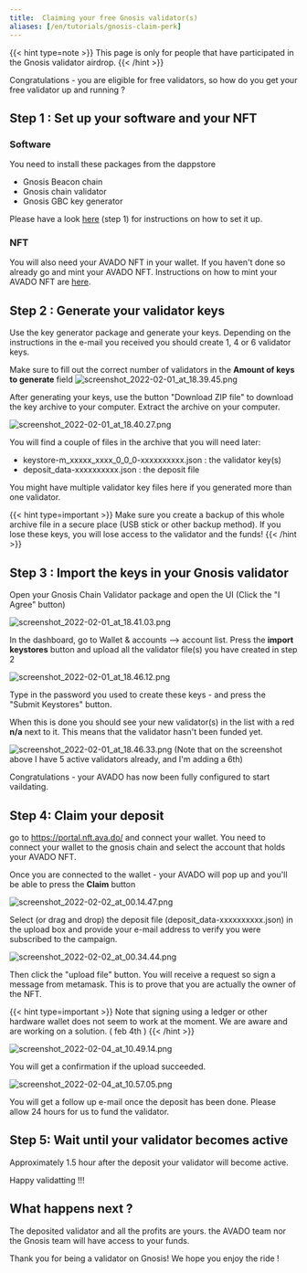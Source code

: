 ```yaml
---
title:  Claiming your free Gnosis validator(s)
aliases: [/en/tutorials/gnosis-claim-perk]
---
```


{{< hint type=note >}}
This page is only for people that have participated in the Gnosis validator airdrop.
{{< /hint >}}

Congratulations - you are eligible for free validators, so how do you get your free validator up and running ?

## Step 1 : Set up your software and your NFT

### Software

You need to install these packages from the dappstore

- Gnosis Beacon chain
- Gnosis chain validator
- Gnosis GBC key generator

Please have a look [here](/tutorials/gnosis_beacon_chain) (step 1) for instructions on how to set it up. 

### NFT

You will also need your AVADO NFT in your wallet. If you haven't done so already go and mint your AVADO NFT. 
Instructions on how to mint your AVADO NFT are [here](/tutorials/avado-nft).

## Step 2 : Generate your validator keys

Use the key generator package and generate your keys. Depending on the instructions in the e-mail you received you should create 1, 4 or 6 validator keys.

Make sure to fill out the correct number of validators in the **Amount of keys to generate** field
![screenshot_2022-02-01_at_18.39.45.png](screenshot_2022-02-01_at_18.39.45.png)

After generating your keys, use the button "Download ZIP file" to download the key archive to your computer. Extract the archive on your computer. 


![screenshot_2022-02-01_at_18.40.27.png](screenshot_2022-02-01_at_18.40.27.png)

You will find a couple of files in the archive that you will need later:
- keystore-m_xxxxx_xxxx_0_0_0-xxxxxxxxxx.json : the validator key(s)
- deposit_data-xxxxxxxxxx.json : the deposit file

You might have multiple validator key files here if you generated more than one validator.

{{< hint type=important >}}
Make sure you create a backup of this whole archive file in a secure place (USB stick or other backup method). If you lose these keys, you will lose access to the validator and the funds!
{{< /hint >}}

## Step 3 : Import the keys in your Gnosis validator

Open your Gnosis Chain Validator package and open the UI (Click the "I Agree" button)

![screenshot_2022-02-01_at_18.41.03.png](screenshot_2022-02-01_at_18.41.03.png)

In the dashboard, go to Wallet & accounts --> account list. Press the **import keystores** button and upload all the validator file(s) you have created in step 2

![screenshot_2022-02-01_at_18.46.12.png](screenshot_2022-02-01_at_18.46.12.png)

Type in the password you used to create these keys - and press the "Submit Keystores" button.

When this is done you should see your new validator(s) in the list with a red **n/a** next to it. This means that the validator hasn't been funded yet.

![screenshot_2022-02-01_at_18.46.33.png](screenshot_2022-02-01_at_18.46.33.png)
(Note that on the screenshot above I have 5 active validators already, and I'm adding a 6th)

Congratulations - your AVADO has now been fully configured to start vaildating.

## Step 4: Claim your deposit

go to https://portal.nft.ava.do/ and connect your wallet. You need to connect your wallet to the gnosis chain and select the account that holds your AVADO NFT.

Once you are connected to the wallet - your AVADO will pop up and you'll be able to press the **Claim** button

![screenshot_2022-02-02_at_00.14.47.png](screenshot_2022-02-02_at_00.14.47.png)

Select (or drag and drop) the deposit file (deposit_data-xxxxxxxxxx.json) in the upload box and provide your e-mail address to verify you were subscribed to the campaign.

![screenshot_2022-02-02_at_00.34.44.png](screenshot_2022-02-02_at_00.34.44.png)

Then click the "upload file" button. 
You will receive a request so sign a message from metamask. This is to prove that you are actually the owner of the NFT.



{{< hint type=important >}}
Note that signing using a ledger or other hardware wallet does not seem to work at the moment. We are aware and are working on a solution. ( feb 4th )
{{< /hint >}}

![screenshot_2022-02-04_at_10.49.14.png](screenshot_2022-02-04_at_10.49.14.png)

You will get a confirmation if the upload succeeded.

![screenshot_2022-02-04_at_10.57.05.png](screenshot_2022-02-04_at_10.57.05.png)



You will get a follow up e-mail once the deposit has been done. Please allow 24 hours for us to fund the validator.



## Step 5: Wait until your validator becomes active

Approximately 1.5 hour after the deposit your validator will become active.

Happy validatting !!!

## What happens next ?

The deposited validator and all the profits are yours. the AVADO team nor the Gnosis team will have access to your funds.

Thank you for being a validator on Gnosis! We hope you enjoy the ride !